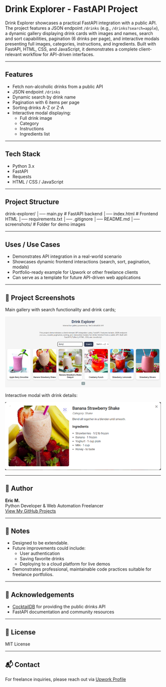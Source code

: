 # Drink Explorer - FastAPI Project

Drink Explorer showcases a practical FastAPI integration with a public API. The project features a JSON endpoint <code>/drinks</code> (e.g., <code>/drinks?search=apple</code>), a dynamic gallery displaying drink cards with images and names, search and sort capabilities, pagination (6 drinks per page), and interactive modals presenting full images, categories, instructions, and ingredients. Built with FastAPI, HTML, CSS, and JavaScript, it demonstrates a complete client-relevant workflow for API-driven interfaces.

---

## Features

- Fetch non-alcoholic drinks from a public API
- JSON endpoint `/drinks`
- Dynamic search by drink name
- Pagination with 6 items per page
- Sorting drinks A-Z or Z-A
- Interactive modal displaying:
  - Full drink image
  - Category
  - Instructions
  - Ingredients list

---

## Tech Stack

- Python 3.x
- FastAPI
- Requests
- HTML / CSS / JavaScript

---

## Project Structure

drink-explorer/
│── main.py # FastAPI backend
│── index.html # Frontend HTML
│── requirements.txt
│── .gitignore
│── README.md
│── screenshots/ # Folder for demo images

---

## Uses / Use Cases

- Demonstrates API integration in a real-world scenario
- Showcases dynamic frontend interactions (search, sort, pagination, modals)
- Portfolio-ready example for Upwork or other freelance clients
- Can serve as a template for future API-driven web applications

---

## 📸 Project Screenshots

Main gallery with search functionality and drink cards;

![Main gallery with search functionality and drink cards](screenshot-gallery-search.png)

Interactive modal with drink details:

![Interactive modal with drink details](screenshot-modal.png)

---

## 👤 Author

**Eric M.**  
Python Developer & Web Automation Freelancer  
[View My GitHub Projects](https://github.com/Ek-Coder-Tech)

---

## 📝 Notes

- Designed to be extendable.
- Future improvements could include:
  - User authentication
  - Saving favorite drinks
  - Deploying to a cloud platform for live demos
- Demonstrates professional, maintainable code practices suitable for freelance portfolios.

---

## 🙏 Acknowledgements

- [CocktailDB](https://www.thecocktaildb.com/) for providing the public drinks API
- FastAPI documentation and community resources

---

## 📄 License

MIT License

---

## 📬 Contact

For freelance inquiries, please reach out via [Upwork Profile](https://www.upwork.com/freelancers/~012558bab6232e8e65)

